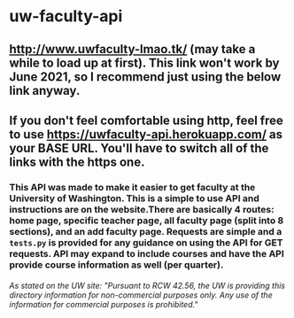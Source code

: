 # uw-faculty-api

## http://www.uwfaculty-lmao.tk/ (may take a while to load up at first). This link won't work by June 2021, so I recommend just using the below link anyway.

## If you don't feel comfortable using http, feel free to use https://uwfaculty-api.herokuapp.com/ as your BASE URL. You'll have to switch all of the links with the https one.

### This API was made to make it easier to get faculty at the University of Washington. This is a simple to use API and instructions are on the website.There are basically 4 routes: home page, specific teacher page, all faculty page (split into 8 sections), and an add faculty page. Requests are simple and a `tests.py` is provided for any guidance on using the API for GET requests. API may expand to include courses and have the API provide course information as well (per quarter).

###### As stated on the UW site: "Pursuant to RCW 42.56, the UW is providing this directory information for non-commercial purposes only. Any use of the information for commercial purposes is prohibited."

